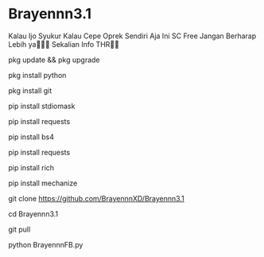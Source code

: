 # Brayennn3.1

Kalau Ijo Syukur Kalau Cepe Oprek Sendiri Aja
Ini SC Free Jangan Berharap Lebih ya🗿🗿🗿
Sekalian Info THR🗿🗿

pkg update && pkg upgrade

pkg install python

pkg install git

pip install stdiomask

pip install requests

pip install bs4

pip install requests

pip install rich

pip install mechanize

git clone https://github.com/BrayennnXD/Brayennn3.1

cd Brayennn3.1

git pull

python BrayennnFB.py
